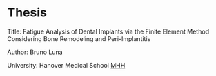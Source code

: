 # Thesis

Title: Fatigue Analysis of Dental Implants via the Finite Element Method Considering Bone Remodeling and Peri-Implantitis

Author: Bruno Luna

University: Hanover Medical School [MHH](https://www.mhh.de)
